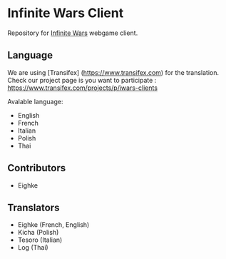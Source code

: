 # Infinite Wars Client

Repository for [Infinite Wars](http://www.infinite-wars.com) webgame client.

## Language

We are using [Transifex] (https://www.transifex.com) for the translation. Check our project page is you want to participate : https://www.transifex.com/projects/p/iwars-clients

Avalable language:
* English
* French
* Italian
* Polish
* Thai

## Contributors

* Eighke

## Translators

* Eighke (French, English)
* Kicha (Polish)
* Tesoro (Italian)
* Log (Thai)
